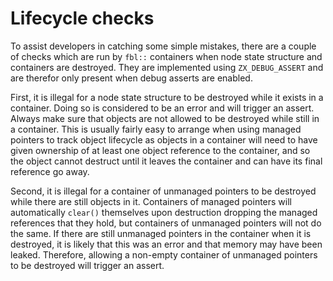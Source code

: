 # Lifecycle checks

To assist developers in catching some simple mistakes, there are a couple of
checks which are run by `fbl::` containers when node state structure and
containers are destroyed. They are implemented using `ZX_DEBUG_ASSERT` and are
therefor only present when debug asserts are enabled.

First, it is illegal for a node state structure to be destroyed while it exists
in a container. Doing so is considered to be an error and will trigger an
assert. Always make sure that objects are not allowed to be destroyed while
still in a container. This is usually fairly easy to arrange when using managed
pointers to track object lifecycle as objects in a container will need to have
given ownership of at least one object reference to the container, and so the
object cannot destruct until it leaves the container and can have its final
reference go away.

Second, it is illegal for a container of unmanaged pointers to be destroyed
while there are still objects in it. Containers of managed pointers will
automatically `clear()` themselves upon destruction dropping the managed
references that they hold, but containers of unmanaged pointers will not do the
same. If there are still unmanaged pointers in the container when it is
destroyed, it is likely that this was an error and that memory may have been
leaked. Therefore, allowing a non-empty container of unmanaged pointers to be
destroyed will trigger an assert.

